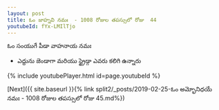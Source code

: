 ```yaml
---
layout: post
title: ఓం జాహ్నవి నమః  - 1008 రోజుల తపస్సులో రోజు  44
youtubeId: fYx-LMIlTjo
---
```

 
 
 ఓం సంయుగే పీడా వాహనాయ నమః  
 
 -  ఎద్దును జెండాగా మరియు స్ట్రైడ్గా ఎవరు కలిగి ఉన్నారు 
 
  
 
  
 
 
 
 
 
 


{% include youtubePlayer.html id=page.youtubeId %}
 
[Next]({{ site.baseurl }}{% link  split2/_posts/2019-02-25-ఓం అమ్భోనిధయే నమః  - 1008 రోజుల తపస్సులో రోజు  45.md%})
 
